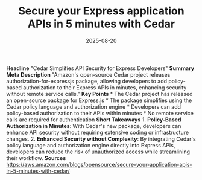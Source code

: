 ﻿---
title: Secure your Express application APIs in 5 minutes with Cedar
date: '2025-08-20'
category: Markets
summary: ''
slug: secure your express application apis in 5 minutes with cedar
source_urls:
- https://aws.amazon.com/blogs/opensource/secure-your-application-apis-in-5-minutes-with-cedar/
seo:
  title: Secure your Express application APIs in 5 minutes with Cedar | Hash n Hedge
  description: ''
  keywords:
  - news
  - markets
  - brief
---

**Headline** "Cedar Simplifies API Security for Express Developers"  **Summary Meta Description** "Amazon's open-source Cedar project releases authorization-for-expressjs package, allowing developers to add policy-based authorization to their Express APIs in minutes, enhancing security without remote service calls."  **Key Points**  * The Cedar project has released an open-source package for Express.js * The package simplifies using the Cedar policy language and authorization engine * Developers can add policy-based authorization to their APIs within minutes * No remote service calls are required for authentication  **Short Takeaways**  1. **Policy-Based Authorization in Minutes**: With Cedar's new package, developers can enhance API security without requiring extensive coding or infrastructure changes. 2. **Enhanced Security without Complexity**: By integrating Cedar's policy language and authorization engine directly into Express APIs, developers can reduce the risk of unauthorized access while streamlining their workflow.  **Sources** https://aws.amazon.com/blogs/opensource/secure-your-application-apis-in-5-minutes-with-cedar/ 
